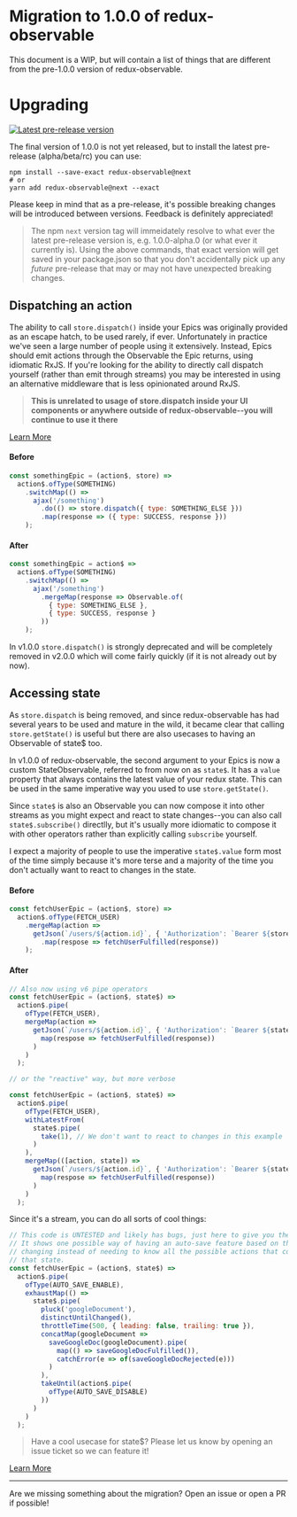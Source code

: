 # Migration to 1.0.0 of redux-observable

This document is a WIP, but will contain a list of things that are different from the pre-1.0.0 version of redux-observable.

# Upgrading

[![Latest pre-release version](https://img.shields.io/npm/v/redux-observable/next.svg?label=%22latest%20pre-release%22)](/CHANGELOG.md)

The final version of 1.0.0 is not yet released, but to install the latest pre-release (alpha/beta/rc) you can use:

```
npm install --save-exact redux-observable@next
# or
yarn add redux-observable@next --exact
```

Please keep in mind that as a pre-release, it's possible breaking changes will be introduced between versions. Feedback is definitely appreciated!

> The npm `next` version tag will immeidately resolve to what ever the latest pre-release version is, e.g. 1.0.0-alpha.0 (or what ever it currently is). Using the above commands, that exact version will get saved in your package.json so that you don't accidentally pick up any _future_ pre-release that may or may not have unexpected breaking changes.

## Dispatching an action

The ability to call `store.dispatch()` inside your Epics was originally provided as an escape hatch, to be used rarely, if ever. Unfortunately in practice we've seen a large number of people using it extensively. Instead, Epics should emit actions through the Observable the Epic returns, using idiomatic RxJS. If you're looking for the ability to directly call dispatch yourself (rather than emit through streams) you may be interested in using an alternative middleware that is less opinionated around RxJS.

> **This is unrelated to usage of store.dispatch inside your UI components or anywhere outside of redux-observable--you will continue to use it there**

[Learn More](https://github.com/redux-observable/redux-observable/pull/346)

#### Before

```js
const somethingEpic = (action$, store) =>
  action$.ofType(SOMETHING)
    .switchMap(() =>
      ajax('/something')
        .do(() => store.dispatch({ type: SOMETHING_ELSE }))
        .map(response => ({ type: SUCCESS, response }))
    );
```

#### After

```js
const somethingEpic = action$ =>
  action$.ofType(SOMETHING)
    .switchMap(() =>
      ajax('/something')
        .mergeMap(response => Observable.of(
          { type: SOMETHING_ELSE },
          { type: SUCCESS, response }
        ))
    );
```

In v1.0.0 `store.dispatch()` is strongly deprecated and will be completely removed in v2.0.0 which will come fairly quickly (if it is not already out by now).

## Accessing state

As `store.dispatch` is being removed, and since redux-observable has had several years to be used and mature in the wild, it became clear that calling `store.getState()` is useful but there are also usecases to having an Observable of state$ too.

In v1.0.0 of redux-observable, the second argument to your Epics is now a custom StateObservable, referred to from now on as `state$`. It has a `value` property that always contains the latest value of your redux state. This can be used in the same imperative way you used to use `store.getState()`.

Since `state$` is also an Observable you can now compose it into other streams as you might expect and react to state changes--you can also call `state$.subscribe()` directlly, but it's usually more idiomatic to compose it with other operators rather than explicitly calling `subscribe` yourself.

I expect a majority of people to use the imperative `state$.value` form most of the time simply because it's more terse and a majority of the time you don't actually want to react to changes in the state.

#### Before

```js
const fetchUserEpic = (action$, store) =>
  action$.ofType(FETCH_USER)
    .mergeMap(action =>
      getJson(`/users/${action.id}`, { 'Authorization': `Bearer ${store.getState().authToken}` }) // <----- here
        .map(respose => fetchUserFulfilled(response))
    );
```

#### After

```js
// Also now using v6 pipe operators
const fetchUserEpic = (action$, state$) =>
  action$.pipe(
    ofType(FETCH_USER),
    mergeMap(action =>
      getJson(`/users/${action.id}`, { 'Authorization': `Bearer ${state$.value.authToken}` })).pipe( // <----- here
        map(respose => fetchUserFulfilled(response))
      )
    )
  );

// or the "reactive" way, but more verbose

const fetchUserEpic = (action$, state$) =>
  action$.pipe(
    ofType(FETCH_USER),
    withLatestFrom(
      state$.pipe(
        take(1), // We don't want to react to changes in this example
      )
    ),
    mergeMap(([action, state]) =>
      getJson(`/users/${action.id}`, { 'Authorization': `Bearer ${state.authToken}` }).pipe(
        map(respose => fetchUserFulfilled(response))
      )
    )
  );
```

Since it's a stream, you can do all sorts of cool things:

```js
// This code is UNTESTED and likely has bugs, just here to give you the gist.
// It shows one possible way of having an auto-save feature based on the state
// changing instead of needing to know all the possible actions that could change
// that state.
const fetchUserEpic = (action$, state$) =>
  action$.pipe(
    ofType(AUTO_SAVE_ENABLE),
    exhaustMap(() =>
      state$.pipe(
        pluck('googleDocument'),
        distinctUntilChanged(),
        throttleTime(500, { leading: false, trailing: true }),
        concatMap(googleDocument =>
          saveGoogleDoc(googleDocument).pipe(
            map(() => saveGoogleDocFulfilled()),
            catchError(e => of(saveGoogleDocRejected(e)))
          )
        ),
        takeUntil(action$.pipe(
          ofType(AUTO_SAVE_DISABLE)
        ))
      )
    )
  );
```

> Have a cool usecase for state$? Please let us know by opening an issue ticket so we can feature it!

[Learn More](https://github.com/redux-observable/redux-observable/pull/410)

***

Are we missing something about the migration? Open an issue or open a PR if possible!
